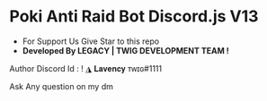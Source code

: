 # Poki Anti Raid Bot Discord.js V13
- For Support Us Give Star to this repo
- **Developed By LEGACY | TWIG DEVELOPMENT TEAM !**

Author Discord Id : ! ◮ 𝐋𝐚𝐯𝐞𝐧𝐜𝐲 ᴛᴡɪɢ#1111

Ask Any question on my dm
